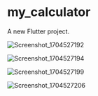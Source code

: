 # my_calculator

A new Flutter project.

![Screenshot_1704527192](https://github.com/Cideepkrishnan/My-Calculator/assets/145324710/eb8ea870-0f6d-4001-b3b3-7b29825c9b45)

![Screenshot_1704527194](https://github.com/Cideepkrishnan/My-Calculator/assets/145324710/a3c3b317-5d05-4e76-828c-6bf8204f1c19)

![Screenshot_1704527199](https://github.com/Cideepkrishnan/My-Calculator/assets/145324710/2e0d0394-7db3-449f-a829-e21ea7a6f8fc)

![Screenshot_1704527206](https://github.com/Cideepkrishnan/My-Calculator/assets/145324710/50295bb7-b2c0-4317-a9f6-08650ecc9ef8)
